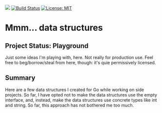 [![](https://godoc.org/github.com/manniwood/mmmdatastructures?status.svg)](https://godoc.org/github.com/manniwood/mmmdatastructures)
[![Build Status](https://travis-ci.org/manniwood/mmmdatastructures.svg)](https://travis-ci.org/manniwood/mmmdatastructures)
[![License: MIT](https://img.shields.io/badge/License-MIT-yellow.svg)](https://opensource.org/licenses/MIT)

# Mmm... data structures

## Project Status: Playground

Just some ideas I'm playing with, here. Not really for production use.
Feel free to beg/borrow/steal from here, though: it's quie permissively
licensed.

## Summary

Here are a few data structures I created for Go while
working on side projects. So far, I have opted not to
make the data structures use the empty interface, and,
instead, make the data structures use concrete types
like int and string. So far, this approach has not bothered
me too much.

